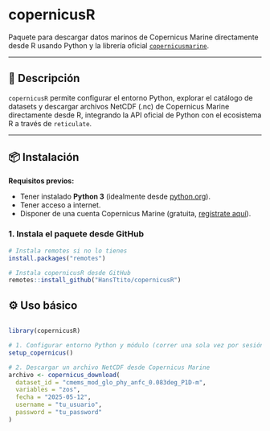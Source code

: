 # copernicusR

Paquete para descargar datos marinos de Copernicus Marine directamente desde R usando Python y la librería oficial [`copernicusmarine`](https://github.com/CopernicusMarine/copernicus-marine-client).

---

## 🚀 Descripción

`copernicusR` permite configurar el entorno Python, explorar el catálogo de datasets y descargar archivos NetCDF (.nc) de Copernicus Marine directamente desde R, integrando la API oficial de Python con el ecosistema R a través de `reticulate`.

---

## 📦 Instalación

**Requisitos previos:**  
- Tener instalado **Python 3** (idealmente desde [python.org](https://www.python.org/downloads/)).
- Tener acceso a internet.
- Disponer de una cuenta Copernicus Marine (gratuita, [regístrate aquí](https://data.marine.copernicus.eu/register)).

### 1. Instala el paquete desde GitHub

```r
# Instala remotes si no lo tienes
install.packages("remotes")

# Instala copernicusR desde GitHub
remotes::install_github("HansTtito/copernicusR")
```

## ⚙️ Uso básico

```r

library(copernicusR)

# 1. Configurar entorno Python y módulo (correr una sola vez por sesión)
setup_copernicus()

# 2. Descargar un archivo NetCDF desde Copernicus Marine
archivo <- copernicus_download(
  dataset_id = "cmems_mod_glo_phy_anfc_0.083deg_P1D-m",
  variables = "zos",
  fecha = "2025-05-12",
  username = "tu_usuario",
  password = "tu_password"
)


```


